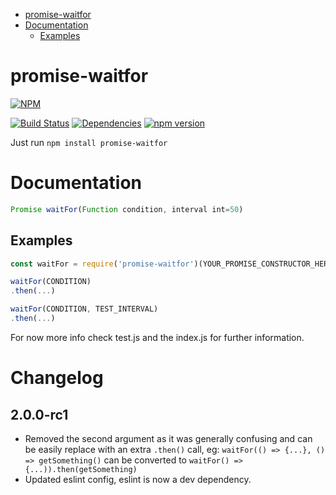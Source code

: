 <!-- START doctoc generated TOC please keep comment here to allow auto update -->
<!-- DON'T EDIT THIS SECTION, INSTEAD RE-RUN doctoc TO UPDATE -->


- [promise-waitfor](#promise-waitfor)
- [Documentation](#documentation)
  - [Examples](#examples)

<!-- END doctoc generated TOC please keep comment here to allow auto update -->

# promise-waitfor

[![NPM](https://nodei.co/npm/promise-waitfor.png)](https://nodei.co/npm/promise-waitfor/)

[![Build Status](https://travis-ci.org/SimonSchick/promise-waitfor.svg?branch=master)](https://travis-ci.org/SimonSchick/promise-waitfor)
[![Dependencies](https://david-dm.org/SimonSchick/promise-waitfor.svg)](https://david-dm.org/SimonSchick/promise-waitfor)
[![npm version](http://img.shields.io/npm/v/promise-waitfor.svg)](https://npmjs.org/package/promise-waitfor)

Just run ```npm install promise-waitfor```

# Documentation

```javascript
Promise waitFor(Function condition, interval int=50)
```

## Examples

```javascript
const waitFor = require('promise-waitfor')(YOUR_PROMISE_CONSTRUCTOR_HERE);

waitFor(CONDITION)
.then(...)

waitFor(CONDITION, TEST_INTERVAL)
.then(...)
```

For now more info check test.js and the index.js for further information.

# Changelog

## 2.0.0-rc1

- Removed the second argument as it was generally confusing and can be easily replace with an extra `.then()` call, eg: `waitFor(() => {...}, () => getSomething()` can be converted to `waitFor() => {...)).then(getSomething)`
- Updated eslint config, eslint is now a dev dependency.
